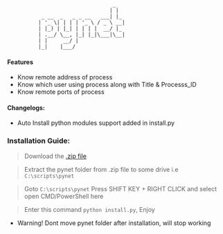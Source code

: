                                       _   
                                     | |  
               _ __  _   _ _ __   ___| |_ 
              | '_ \| | | | '_ \ / _ \ __|
              | |_) | |_| | | | |  __/ |_ 
              | .__/ \__, |_| |_|\___|\__|
              | |     __/ |               
              |_|    |___/ 
#### Features
 * Know remote address of process
  * Know which user using process along with Title & Processs_ID
 * Know remote ports of process


#### Changelogs:
 * Auto Install python modules support added in install.py

### Installation Guide:  
> Download the [.zip file](https://github.com/sauharddobhal/pynet/archive/master.zip)

> Extract the pynet folder from .zip file to some drive i.e `C:\scripts\pynet`

> Goto `C:\scripts\pynet` Press SHIFT KEY + RIGHT CLICK and select open CMD/PowerShell here

> Enter this command `python install.py`, Enjoy

 * Warning! Dont move pynet folder after installation, will stop working

